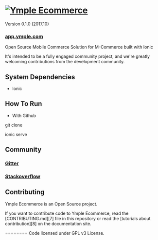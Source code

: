 <h1>
<a href="https://www.ymple.com"><img alt="Ymple Ecommerce" src="https://www.ymple.com/img/colors/blue/logo_big.png" title="Ymple Ecommerce"/></a>
</h1>


Version 0.1.0 (2017.10)


### [app.ymple.com](http://app.ymple.com/)


Open Source Mobile Commerce Solution for M-Commerce built with Ionic

It's intended to be a fully engaged community project, and we're greatly welcoming contributions from the development community.

System Dependencies
--------

* Ionic


How To Run
--------

- With Github

git clone

ionic serve


Community
--------

### [Gitter](https://gitter.im/Ymple/ymple-commerce)

### [Stackoverflow](https://stackoverflow.com/search?q=ymple+ecommerce)


Contributing
--------

Ymple Ecommerce is an Open Source project.

If you want to contribute code to Ymple Ecommerce, read the [CONTRIBUTING.md][7] file in this repository or read the [tutorials about contribution][8] on the documentation site.

========
Code licensed under GPL v3 License.
